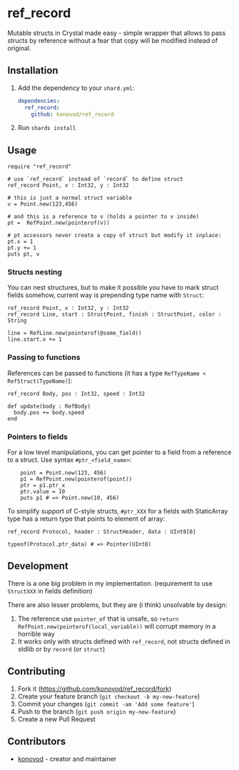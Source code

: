 # ref_record

Mutable structs in Crystal made easy - simple wrapper that allows to pass structs by reference without a fear that copy will be modified instead of original.

## Installation

1. Add the dependency to your `shard.yml`:

   ```yaml
   dependencies:
     ref_record:
       github: konovod/ref_record
   ```

2. Run `shards install`

## Usage

```crystal
require "ref_record"

# use `ref_record` instead of `record` to define struct
ref_record Point, x : Int32, y : Int32

# this is just a normal struct variable
v = Point.new(123,456)

# and this is a reference to v (holds a pointer to v inside)
pt =  RefPoint.new(pointerof(v))

# pt accessors never create a copy of struct but modify it inplace:
pt.x = 1
pt.y += 1
puts pt, v
```

### Structs nesting

You can nest structures, but to make it possible you have to mark struct fields somehow, current way is prepending type name with `Struct`:
```crystal
ref_record Point, x : Int32, y : Int32
ref_record Line, start : StructPoint, finish : StructPoint, color : String

line = RefLine.new(pointerof(@some_field))
line.start.x += 1
```

### Passing to functions

References can be passed to functions (it has a type `RefTypeName < RefStruct(TypeName)`):
```crystal
ref_record Body, pos : Int32, speed : Int32

def update(body : RefBody)
  body.pos += body.speed
end
```

### Pointers to fields

For a low level manipulations, you can get pointer to a field from a reference to a struct.
Use syntax `#ptr_<field_name>`:
```crystal
    point = Point.new(123, 456)
    p1 = RefPoint.new(pointerof(point))
    ptr = p1.ptr_x
    ptr.value = 10
    puts p1 # => Point.new(10, 456)

```

To simplify support of C-style structs, `#ptr_XXX` for a fields with StaticArray type has a return type that points to element of array:

```crystal
ref_record Protocol, header : StructHeader, data : UInt8[0]

typeof(Protocol.ptr_data) # => Pointer(UInt8)
```

## Development

There is a one big problem in my implementation. (requirement to use `StructXXX` in fields definition)

There are also lesser problems, but they are (i think) unsolvable by design:
 1. The reference use `pointer_of` that is unsafe, so `return RefPoint.new(pointerof(local_variable))` will corrupt memory in a horrible way
 2. It works only with structs defined with `ref_record`, not structs defined in stdlib or by `record` (or `struct`)

## Contributing

1. Fork it (<https://github.com/konovod/ref_record/fork>)
2. Create your feature branch (`git checkout -b my-new-feature`)
3. Commit your changes (`git commit -am 'Add some feature'`)
4. Push to the branch (`git push origin my-new-feature`)
5. Create a new Pull Request

## Contributors

- [konovod](https://github.com/konovod) - creator and maintainer
